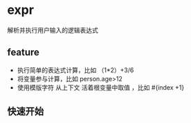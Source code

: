 # expr
解析并执行用户输入的逻辑表达式

## feature
- 执行简单的表达式计算，比如 （1*2）+3/6
- 将变量参与计算，比如 person.age>12
- 使用模版字符 从上下文 活着根变量中取值 ，比如 #{index +1}

## 快速开始


